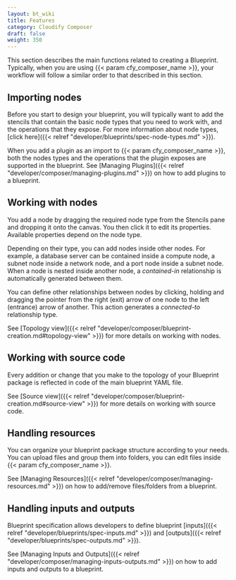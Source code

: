 ```yaml
---
layout: bt_wiki
title: Features
category: Cloudify Composer
draft: false
weight: 350
---
```


This section describes the main functions related to creating a Blueprint. Typically, when you are using {{< param cfy_composer_name >}}, your workflow will follow a similar order to that described in this section. 


## Importing nodes

Before you start to design your blueprint, you will typically want to add the stencils that contain the basic node types that you need to work with, and the operations that they expose. For more information about node types, [click here]({{< relref "developer/blueprints/spec-node-types.md" >}}).

When you add a plugin as an import to {{< param cfy_composer_name >}}, both the nodes types and the operations that the plugin exposes are supported in the blueprint. See [Managing Plugins]({{< relref "developer/composer/managing-plugins.md" >}}) on how to add plugins to a blueprint.


## Working with nodes

You add a node by dragging the required node type from the Stencils pane and dropping it onto the canvas. You then click it to edit its properties. Available properties depend on the node type.

Depending on their type, you can add nodes inside other nodes. For example, a database server can be contained inside a compute node, a subnet node inside a network node, and a port node inside a subnet node. When a node is nested inside another node, a *contained-in* relationship is automatically generated between them. 

You can define other relationships between nodes by clicking, holding and dragging the pointer from the right (exit) arrow of one node to the left (entrance) arrow of another. This action generates a *connected-to* relationship type. 

See [Topology view]({{< relref "developer/composer/blueprint-creation.md#topology-view" >}}) for more details on working with nodes.


## Working with source code

Every addition or change that you make to the topology of your Blueprint package is reflected in code of the main blueprint YAML file. 

See [Source view]({{< relref "developer/composer/blueprint-creation.md#source-view" >}}) for more details on working with source code.


## Handling resources

You can organize your blueprint package structure according to your needs. You can upload files and group them into folders, you can edit files inside {{< param cfy_composer_name >}}.

See [Managing Resources]({{< relref "developer/composer/managing-resources.md" >}}) on how to add/remove files/folders from a blueprint.

 
## Handling inputs and outputs

Blueprint specification allows developers to define blueprint [inputs]({{< relref "developer/blueprints/spec-inputs.md" >}}) and [outputs]({{< relref "developer/blueprints/spec-outputs.md" >}}).

See [Managing Inputs and Outputs]({{< relref "developer/composer/managing-inputs-outputs.md" >}}) on how to add inputs and outputs to a blueprint.
